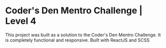 # Coder's Den Mentro Challenge | Level 4 

This project was built as a solution to the Coder's Den Mentro Challenge. 
It is completely functional and responsive.
Built with ReactJS and SCSS